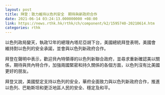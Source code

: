 ```yaml
---
layout: post
title: 拜登：致力維持以色列安全　期待與新政府合作
date: 2021-06-14 03:24:13.000000000 +08:00
link: https://news.rthk.hk/rthk/ch/component/k2/1595740-20210614.htm
categories: rthk
---
```


以色列政局變天，執政12年的總理內塔尼亞胡下台，美國總統拜登表明，美國會維持對以色列的安全承諾，並會與以色列新政府合作。

拜登在聲明中表示，歡迎貝內特領導的以色列新聯合政府，並尋求重新確認美以關係，期待與貝內特合作，加強兩國緊密和持久關係的各個方面，以色列沒有比美國更好的朋友。

拜登又說，美國堅定支持以色列的安全，華府全面致力與以色列新政府合作，推進以色列、巴勒斯坦和更泛地區人民的安全、穩定及和平。
